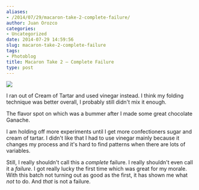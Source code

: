 ```yaml
---
aliases:
- /2014/07/29/macaron-take-2-complete-failure/
author: Juan Orozco
categories:
- Uncategorized
date: 2014-07-29 14:59:56
slug: macaron-take-2-complete-failure
tags:
- Photoblog
title: Macaron Take 2 – Complete Failure
type: post
---
```


![][1]

I ran out of Cream of Tartar and used vinegar instead. I think my folding technique was better overall, I probably still didn't mix it enough.

The flavor spot on which was a bummer after I made some great chocolate Ganache.

I am holding off more experiments until I get more confectioners sugar and cream of tartar. I didn't like that I had to use vinegar mainly because it changes my process and it's hard to find patterns when there are lots of variables.

Still, I really shouldn't call this a _complete_ failure. I really shouldn't even call it a _failure_. I got really lucky the first time which was great for my morale. With this batch not turning out as good as the first, it has shown me what _not_ to do. And _that_ is not a failure.

[1]: /content/images/2014/Jul/2014-07-27-16-25-15.jpg